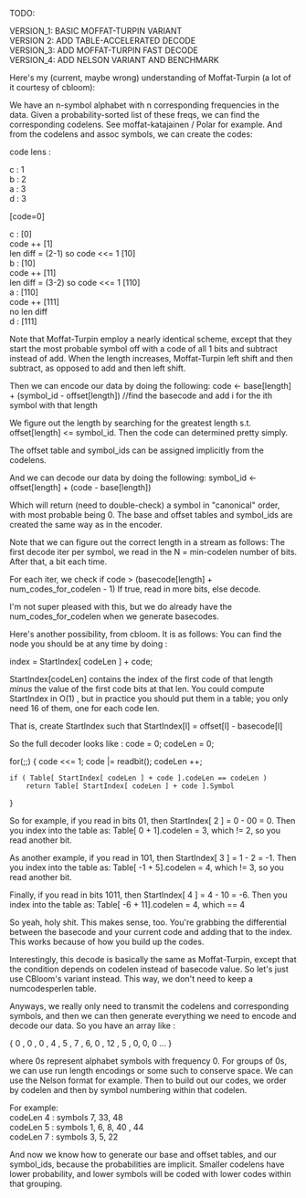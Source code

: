 TODO:

VERSION_1: BASIC MOFFAT-TURPIN VARIANT          
VERSION 2: ADD TABLE-ACCELERATED DECODE         
VERSION_3: ADD MOFFAT-TURPIN FAST DECODE        
VERSION_4: ADD NELSON VARIANT AND BENCHMARK    

Here's my (current, maybe wrong) understanding of Moffat-Turpin (a lot of it courtesy of cbloom):

We have an n-symbol alphabet with n corresponding frequencies in the data.  Given a probability-sorted list of these freqs, we can find the corresponding codelens.  See moffat-katajainen / Polar for example.  And from the codelens and assoc symbols, we can create
the codes:

code lens :    

c : 1    
b : 2    
a : 3    
d : 3    
    
[code=0]    

c : [0]    
    code ++ [1]    
    len diff = (2-1) so code <<= 1 [10]    
b : [10]    
    code ++ [11]    
    len diff = (3-2) so code <<= 1 [110]    
a : [110]    
    code ++ [111]    
    no len diff    
d : [111]    

Note that Moffat-Turpin employ a nearly identical scheme, except that they start the most probable symbol off with a code of all 1 bits and subtract instead of add.  When the length increases, Moffat-Turpin left shift and then subtract, as opposed to
add and then left shift.  

Then we can encode our data by doing the following:
code <- base[length] + (symbol_id - offset[length])       //find the basecode and add i for the ith symbol with that length

We figure out the length by searching for the greatest length s.t. offset[length] <= symbol_id.  Then the code can determined pretty simply. 

The offset table and symbol_ids can be assigned implicitly from the codelens.

And we can decode our data by doing the following:
symbol_id <- offset[length] + (code - base[length])

Which will return (need to double-check) a symbol in "canonical" order, with most probable being 0.
The base and offset tables and symbol_ids are created the same way as in the encoder.

Note that we can figure out the correct length in a stream as follows:
The first decode iter per symbol, we read in the N = min-codelen number of bits.  After that, a bit each time.

For each iter, we check if code > (basecode[length] + num_codes_for_codelen - 1) 
If true, read in more bits, else decode.

I'm not super pleased with this, but we do already have the num_codes_for_codelen when we generate basecodes.

Here's another possibility, from cbloom.  It is as follows:
You can find the node you should be at any time by doing :

index = StartIndex[ codeLen ] + code;

StartIndex[codeLen] contains the index of the first code of that length *minus* the value of the first code bits at that len. You
could compute StartIndex in O(1) , but in practice you should put them in a table; you only need 16 of them, one for each code len.

That is, create StartIndex such that StartIndex[l] = offset[l] - basecode[l]

So the full decoder looks like :
code = 0;
codeLen = 0;

for(;;)
{
    code <<= 1;
    code |= readbit();
    codeLen ++;

    if ( Table[ StartIndex[ codeLen ] + code ].codeLen == codeLen )
        return Table[ StartIndex[ codeLen ] + code ].Symbol
}

So for example, if you read in bits 01, then StartIndex[ 2 ] = 0 - 00 = 0.  Then you index into the table as:
Table[ 0 + 1].codelen = 3, which != 2, so you read another bit.

As another example, if you read in 101, then StartIndex[ 3 ] = 1 - 2 = -1.  Then you index into the table as:
Table[ -1 + 5].codelen = 4, which != 3, so you read another bit.

Finally, if you read in bits 1011, then StartIndex[ 4 ] = 4 - 10 = -6.  Then you index into the table as:
Table[ -6 + 11].codelen = 4, which == 4

So yeah, holy shit.  This makes sense, too.  You're grabbing the differential between the basecode and your current code
and adding that to the index.  This works because of how you build up the codes.

Interestingly, this decode is basically the same as Moffat-Turpin, except that the condition depends on codelen
instead of basecode value.  So let's just use CBloom's variant instead. This way, we don't need to keep a numcodesperlen table. 

Anyways, we really only need to transmit the codelens and corresponding symbols, and then we can then generate everything we need
to encode and decode our data.  So you have an array like :

{ 0 , 0 , 0 , 4 , 5 , 7 , 6, 0 , 12 , 5 , 0, 0, 0 ... }

where 0s represent alphabet symbols with frequency 0.  For groups of 0s, we can use run length encodings or 
some such to conserve space.  We can use the Nelson format for example.  Then to build out our codes, we order by 
codelen and then by symbol numbering within that codelen.

For example:    
codeLen 4 : symbols 7, 33, 48    
codeLen 5 : symbols 1, 6, 8, 40 , 44    
codeLen 7 : symbols 3, 5, 22    

And now we know how to generate our base and offset tables, and our symbol_ids, because the probabilities are implicit. 
Smaller codelens have lower probability, and lower symbols will be coded with lower codes within that grouping.  


